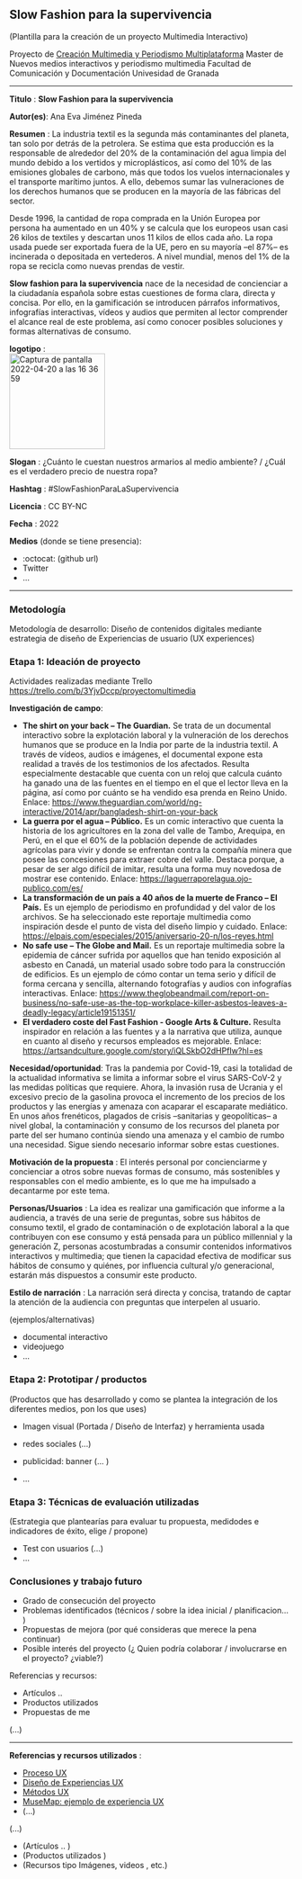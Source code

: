 ## Slow Fashion para la supervivencia 

(Plantilla para la creación de un proyecto Multimedia Interactivo)

Proyecto de [Creación Multimedia y Periodismo Multiplataforma](https://github.com/mgea/PeriodismoMultimedia)
Master de Nuevos medios interactivos y periodismo multimedia
Facultad de Comunicación y Documentación
Univesidad de Granada  

----

**Titulo** : **Slow Fashion para la supervivencia** 

**Autor(es)**: Ana Eva Jiménez Pineda

**Resumen** : La industria textil es la segunda más contaminantes del planeta, tan solo por detrás de la petrolera. Se estima que esta producción es la responsable de alrededor del 20% de la contaminación del agua limpia del mundo debido a los vertidos y microplásticos, así como del 10% de las emisiones globales de carbono, más que todos los vuelos internacionales y  el transporte marítimo juntos. A ello, debemos sumar las vulneraciones de los derechos humanos que se producen en la mayoría de las fábricas del sector.

Desde 1996, la cantidad de ropa comprada en la Unión Europea por persona ha aumentado en un 40% y se calcula que los europeos usan casi 26 kilos de textiles y descartan unos 11 kilos de ellos cada año. La ropa usada puede ser exportada fuera de la UE, pero en su mayoría –el 87%– es incinerada o depositada en vertederos. A nivel mundial, menos del 1% de la ropa se recicla como nuevas prendas de vestir. 

**Slow fashion para la supervivencia** nace de la necesidad de concienciar a la ciudadanía española sobre estas cuestiones de forma clara, directa y concisa. Por ello, en la gamificación se introducen párrafos informativos, infografías interactivas, vídeos y audios que permiten al lector comprender el alcance real de este problema, así como conocer posibles soluciones y formas alternativas de consumo. 

**logotipo** :  
<img width="170" alt="Captura de pantalla 2022-04-20 a las 16 36 59" src="https://user-images.githubusercontent.com/103131235/164255656-1e5eeb2f-99b9-4e1e-93f5-b894739c3f67.png">

**Slogan** : ¿Cuánto le cuestan nuestros armarios al medio ambiente? / ¿Cuál es el verdadero precio de nuestra ropa?

**Hashtag** : #SlowFashionParaLaSupervivencia

**Licencia** : CC BY-NC

**Fecha** : 2022

**Medios** (donde se tiene presencia): 


*  :octocat: (github url) 
* Twitter 
* ... 



--- 

### Metodología

Metodología de desarrollo: Diseño de contenidos digitales mediante estrategia de diseño de Experiencias de usuario (UX experiences) 

### Etapa 1: Ideación de proyecto 

Actividades realizadas mediante Trello https://trello.com/b/3YjvDccp/proyectomultimedia

**Investigación de campo**: 

* **The shirt on your back – The Guardian.** Se trata de un documental interactivo sobre la explotación laboral y la vulneración de los derechos humanos que se produce en la India por parte de la industria textil. A través de vídeos, audios e imágenes, el documental expone esta realidad a través de los testimonios de los afectados. Resulta especialmente destacable que cuenta con un reloj que calcula cuánto ha ganado una de las fuentes en el tiempo en el que el lector lleva en la página, así como por cuánto se ha vendido esa prenda en Reino Unido. Enlace: https://www.theguardian.com/world/ng-interactive/2014/apr/bangladesh-shirt-on-your-back
* **La guerra por el agua – Público.** Es un comic interactivo que cuenta la historia de los agricultores en la zona del valle de Tambo, Arequipa, en Perú, en el que el 60% de la población depende de actividades agrícolas para vivir y donde se enfrentan contra la compañía minera que posee las concesiones para extraer cobre del valle. Destaca porque, a pesar de ser algo difícil de imitar, resulta una forma muy novedosa de mostrar ese contenido. Enlace: https://laguerraporelagua.ojo-publico.com/es/
* **La transformación de un país a 40 años de la muerte de Franco – El País.** Es un ejemplo de periodismo en profundidad y del valor de los archivos. Se ha seleccionado este reportaje multimedia como inspiración desde el punto de vista del diseño limpio y cuidado. Enlace: https://elpais.com/especiales/2015/aniversario-20-n/los-reyes.html
* **No safe use – The Globe and Mail.** Es un reportaje multimedia sobre la epidemia de cáncer sufrida por aquellos que han tenido exposición al asbesto en Canadá, un material usado sobre todo para la construcción de edificios. Es un ejemplo de cómo contar un tema serio y difícil de forma cercana y sencilla, alternando fotografías y audios con infografías interactivas. Enlace: https://www.theglobeandmail.com/report-on-business/no-safe-use-as-the-top-workplace-killer-asbestos-leaves-a-deadly-legacy/article19151351/
* **El verdadero coste del Fast Fashion - Google Arts & Culture.** Resulta inspirador en relación a las fuentes y a la narrativa que utiliza, aunque en cuanto al diseño y recursos empleados es mejorable. Enlace: https://artsandculture.google.com/story/iQLSkbO2dHPfIw?hl=es

**Necesidad/oportunidad**: Tras la pandemia por Covid-19, casi la totalidad de la actualidad informativa se limita a informar sobre el virus SARS-CoV-2 y las medidas políticas que requiere. Ahora, la invasión rusa de Ucrania y el excesivo precio de la gasolina provoca el incremento de los precios de los productos y las energías y amenaza con acaparar el escaparate mediático. En unos años frenéticos, plagados de crisis –sanitarias y geopolíticas– a nivel global, la contaminación y consumo de los recursos del planeta por parte del ser humano continúa siendo una amenaza y el cambio de rumbo una necesidad. Sigue siendo necesario informar sobre estas cuestiones.

**Motivación de la propuesta** : El interés personal por concienciarme y concienciar a otros sobre nuevas formas de consumo, más sostenibles y responsables con el medio ambiente, es lo que me ha impulsado a decantarme por este tema.

**Personas/Usuarios** : La idea es realizar una gamificación que informe a la audiencia, a través de una serie de preguntas, sobre sus hábitos de consumo textil, el grado de contaminación o de explotación laboral a la que contribuyen con ese consumo y está pensada para un público millennial y la generación Z, personas acostumbradas a consumir contenidos informativos interactivos y multimedia; que tienen la capacidad efectiva de modificar sus hábitos de consumo y quiénes, por influencia cultural y/o generacional, estarán más dispuestos a consumir este producto. 

**Estilo de narración** : La narración será directa y concisa, tratando de captar la atención de la audiencia con preguntas que interpelen al usuario. 

(ejemplos/alternativas) 
* documental interactivo 
* videojuego 
* ... 



### Etapa 2: Prototipar / productos 

(Productos que has desarrollado y como se plantea la integración de los diferentes medios, pon los que uses) 

* Imagen visual (Portada / Diseño de Interfaz) y herramienta usada 

* redes sociales (...) 

* publicidad: banner (... ) 

* ...

### Etapa 3: Técnicas de evaluación utilizadas

(Estrategia que plantearías para evaluar tu propuesta, medidodes e indicadores de éxito, elige / propone) 

* Test con usuarios (...) 
* ... 





### Conclusiones y trabajo futuro


* Grado de consecución del proyecto 
* Problemas identificados  (técnicos / sobre la idea inicial / planificacion… ) 
* Propuestas de mejora (por qué consideras que merece la pena continuar)
* Posible interés del proyecto (¿ Quien podría  colaborar / involucrarse en el proyecto? ¿viable?)


Referencias y recursos: 

* Artículos ..  
* Productos utilizados  
* Propuestas de me

(...)






----

**Referencias y recursos utilizados** :

* [Proceso UX](https://uxmastery.com/resources/process/)
* [Diseño de Experiencias UX](http://www.nosolousabilidad.com/articulos/uxd.htm) 
* [Métodos UX](https://mgea.github.io/UX-DIU-Checklist/index.html) 
* [MuseMap: ejemplo de experiencia UX](https://blog.prototypr.io/musemap-street-art-app-ux-case-study-9bec6a99823b) 
* (...) 

(...)
* (Artículos ..  )
* (Productos utilizados ) 
* (Recursos tipo Imágenes, videos , etc.) 












